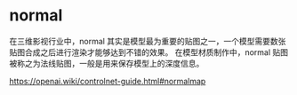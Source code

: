 # normal

在三维影视行业中，normal 其实是模型最为重要的贴图之一，一个模型需要数张贴图合成之后进行渲染才能够达到不错的效果。
在模型材质制作中，normal 贴图被称之为法线贴图，一般是用来保存模型上的深度信息。

https://openai.wiki/controlnet-guide.html#normalmap
